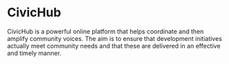 # CivicHub
 CivicHub is a powerful online platform that helps coordinate and then amplify community voices. The aim is to ensure that development initiatives actually meet community needs and that these are delivered in an effective and timely manner.
